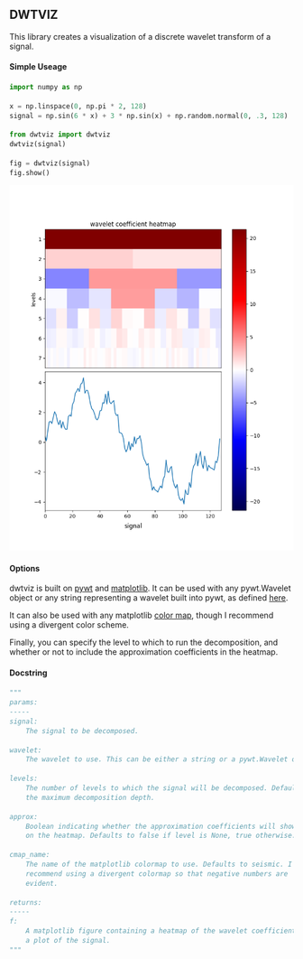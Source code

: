 ## DWTVIZ

This library creates a visualization of a discrete wavelet transform of a signal.

#### Simple Useage

```.py
import numpy as np

x = np.linspace(0, np.pi * 2, 128)
signal = np.sin(6 * x) + 3 * np.sin(x) + np.random.normal(0, .3, 128)

from dwtviz import dwtviz
dwtviz(signal)

fig = dwtviz(signal)
fig.show()
```

![example](example.png)

#### Options

dwtviz is built on [pywt](https://github.com/PyWavelets/pywt) and 
[matplotlib](https://github.com/matplotlib/matplotlib). It can be used with any
pywt.Wavelet object or any string representing a wavelet built into pywt, as
defined
[here](http://pywavelets.readthedocs.io/en/latest/ref/wavelets.html#wavelet-object).

It can also be used with any
matplotlib [color map](http://matplotlib.org/users/colormaps.html),
though I recommend using a divergent color scheme.

Finally, you can specify the level to which to run the decomposition, and
whether or not to include the approximation coefficients in the heatmap.

#### Docstring
```.py
"""
params:
-----
signal:
    The signal to be decomposed.

wavelet:
    The wavelet to use. This can be either a string or a pywt.Wavelet object.

levels:
    The number of levels to which the signal will be decomposed. Defaults to
    the maximum decomposition depth.

approx:
    Boolean indicating whether the approximation coefficients will show up
    on the heatmap. Defaults to false if level is None, true otherwise.

cmap_name:
    The name of the matplotlib colormap to use. Defaults to seismic. I
    recommend using a divergent colormap so that negative numbers are
    evident.

returns:
-----
f:
    A matplotlib figure containing a heatmap of the wavelet coefficients and
    a plot of the signal.
"""
```
